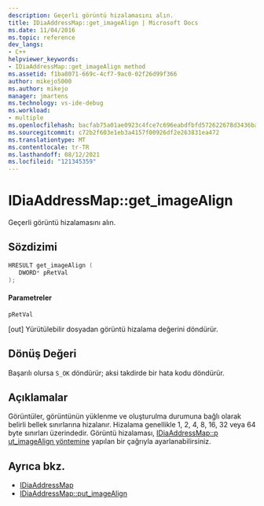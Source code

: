 ```yaml
---
description: Geçerli görüntü hizalamasını alın.
title: IDiaAddressMap::get_imageAlign | Microsoft Docs
ms.date: 11/04/2016
ms.topic: reference
dev_langs:
- C++
helpviewer_keywords:
- IDiaAddressMap::get_imageAlign method
ms.assetid: f1ba8071-669c-4cf7-9ac0-02f26d99f366
author: mikejo5000
ms.author: mikejo
manager: jmartens
ms.technology: vs-ide-debug
ms.workload:
- multiple
ms.openlocfilehash: bacfab75a01ae0923c4fce7c696eabdfbfd572622678d3436baf41cfd0974e71
ms.sourcegitcommit: c72b2f603e1eb3a4157f00926df2e263831ea472
ms.translationtype: MT
ms.contentlocale: tr-TR
ms.lasthandoff: 08/12/2021
ms.locfileid: "121345359"
---
```

# <a name="idiaaddressmapget_imagealign"></a>IDiaAddressMap::get_imageAlign
Geçerli görüntü hizalamasını alın.

## <a name="syntax"></a>Sözdizimi

```C++
HRESULT get_imageAlign ( 
   DWORD* pRetVal
);
```

#### <a name="parameters"></a>Parametreler
 `pRetVal`

[out] Yürütülebilir dosyadan görüntü hizalama değerini döndürür.

## <a name="return-value"></a>Dönüş Değeri
 Başarılı olursa `S_OK` döndürür; aksi takdirde bir hata kodu döndürür.

## <a name="remarks"></a>Açıklamalar
 Görüntüler, görüntünün yüklenme ve oluşturulma durumuna bağlı olarak belirli bellek sınırlarına hizalanır. Hizalama genellikle 1, 2, 4, 8, 16, 32 veya 64 byte sınırları üzerindedir. Görüntü hizalaması, [IDiaAddressMap::p ut_imageAlign yöntemine](../../debugger/debug-interface-access/idiaaddressmap-put-imagealign.md) yapılan bir çağrıyla ayarlanabilirsiniz.

## <a name="see-also"></a>Ayrıca bkz.
- [IDiaAddressMap](../../debugger/debug-interface-access/idiaaddressmap.md)
- [IDiaAddressMap::put_imageAlign](../../debugger/debug-interface-access/idiaaddressmap-put-imagealign.md)
